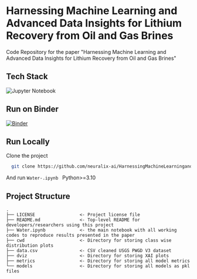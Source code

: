 # Harnessing Machine Learning and Advanced Data Insights for Lithium Recovery from Oil and Gas Brines

Code Repository for the paper "Harnessing Machine Learning and Advanced Data Insights for Lithium Recovery from Oil and Gas Brines"

## Tech Stack

![Jupyter Notebook](https://img.shields.io/badge/jupyter-%23FA0F00.svg?style=for-the-badge&logo=jupyter&logoColor=white)

## Run on Binder
[![Binder](https://mybinder.org/badge_logo.svg)](https://mybinder.org/v2/git/https%3A%2F%2Fgithub.com%2Fneuralix-ai%2FHarnessingMachineLearningandAdvancedDataInsightsforLithiumRecoveryfromOilandGasBrines.git/HEAD?urlpath=%2Fdoc%2Ftree%2FWater-.ipynb)


## Run Locally

Clone the project

```bash
  git clone https://github.com/neuralix-ai/HarnessingMachineLearningandAdvancedDataInsightsforLithiumRecoveryfromOilandGasBrines
```
And run `Water-.ipynb `
Python>=3.10


## Project Structure

    .
    ├── LICENSE                 <- Project license file
    ├── README.md               <- Top-level README for developers/researchers using this project
    ├── Water.ipynb             <- the main notebook with all working codes to reproduce results presented in the paper
    ├── cwd                     <- Directory for storing class wise distribution plots
    ├── data.csv                <- CSV cleaned USGS PWGD V3 dataset
    ├── dviz                    <- Directory for storing XAI plots
    ├── metrics                 <- Directory for storing all model metrics
    └── models                  <- Directory for storing all models as pkl files
